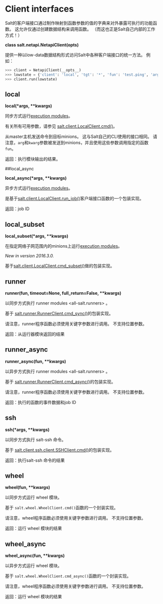 # Client interfaces

Salt的客户端接口通过制作映射到函数参数的值的字典来对外暴露可执行的功能函数。 这允许仅通过创建数据结构来调用函数。 （而这也正是Salt自己内部的工作方式！）

**class salt.netapi.NetapiClient(opts)**

提供一种以low-data数据结构形式访问Salt中各种客户端接口的统一方法。 例如：

```Python
>>> client = NetapiClient(__opts__)
>>> lowstate = {'client': 'local', 'tgt': '*', 'fun': 'test.ping', 'arg': ''}
>>> client.run(lowstate)
```

## local

**local(\*args, \*\*kwargs)**

同步方式运行[execution modules](https://docs.saltstack.com/en/latest/ref/modules/all/index.html#all-salt-modules)。

有关所有可用参数，请参见 [salt.client.LocalClient.cmd()](https://github.com/watermelonbig/SaltStack-Chinese-ManualBook/blob/master/chapter19/19-01.Python-client-API-Python客户端程序API接口.md#cmd)。

从master主机发送命令到目标minions。 这与Salt自己的CLI使用的接口相同。 请注意，`arg`和`kwarg`参数被发送到minions，并且使用这些参数调用指定的函数`fun`。

返回：执行模块输出的结果。

##local_async

**local_async(\*args, \*\*kwargs)**

异步方式运行[execution modules](https://docs.saltstack.com/en/latest/ref/modules/all/index.html#all-salt-modules)。

是基于[salt.client.LocalClient.run_job()](https://github.com/watermelonbig/SaltStack-Chinese-ManualBook/blob/master/chapter19/19-01.Python-client-API-Python客户端程序API接口.md#run_job)客户端接口函数的一个包装实现。

返回：job ID

## local_subset

**local_subset(\*args, \*\*kwargs)**

在指定网络子网范围内的minions上运行[execution modules](https://docs.saltstack.com/en/latest/ref/modules/all/index.html#all-salt-modules)。

*New in version 2016.3.0.*

基于[salt.client.LocalClient.cmd_subset()](https://github.com/watermelonbig/SaltStack-Chinese-ManualBook/blob/master/chapter19/19-01.Python-client-API-Python客户端程序API接口.md#cmd_subset)做的包装实现。

## runner

**runner(fun, timeout=None, full_return=False, \*\*kwargs)**

以同步方式执行 runner modules <all-salt.runners> 。

基于 [salt.runner.RunnerClient.cmd_sync()](https://github.com/watermelonbig/SaltStack-Chinese-ManualBook/blob/master/chapter19/19-01.Python-client-API-Python客户端程序API接口.md#cmd_sync)的包装实现。

请注意，runner程序函数必须使用关键字参数进行调用。 不支持位置参数。

返回：从运行器模块返回的结果

## runner_async

**runner_async(fun, \*\*kwargs)**

以异步方式执行 runner modules <all-salt.runners> 。

基于 [salt.runner.RunnerClient.cmd_async()](https://github.com/watermelonbig/SaltStack-Chinese-ManualBook/blob/master/chapter19/19-01.Python-client-API-Python客户端程序API接口.md#cmd_async)的包装实现。

请注意，runner程序函数必须使用关键字参数进行调用。 不支持位置参数。

返回：执行的函数的事件数据和job ID

## ssh

**ssh(\*args, \*\*kwargs)**

以同步方式执行 salt-ssh 命令。

基于 [salt.client.ssh.client.SSHClient.cmd()](https://github.com/watermelonbig/SaltStack-Chinese-ManualBook/blob/master/chapter19/19-01.Python-client-API-Python客户端程序API接口.md#SSHClient)的包装实现。

返回：执行salt-ssh 命令的结果

## wheel

**wheel(fun, \*\*kwargs)**

以同步方式运行 wheel 模块。

基于 `salt.wheel.WheelClient.cmd()`函数的一个封装实现。

请注意，wheel程序函数必须使用关键字参数进行调用。 不支持位置参数。

返回：运行 wheel 模块的结果

## wheel_async

**wheel_async(fun, \*\*kwargs)**

以异步方式运行 wheel 模块。

基于 `salt.wheel.WheelClient.cmd_async()`函数的一个封装实现。

请注意，wheel程序函数必须使用关键字参数进行调用。 不支持位置参数。

返回：运行 wheel 模块的结果
